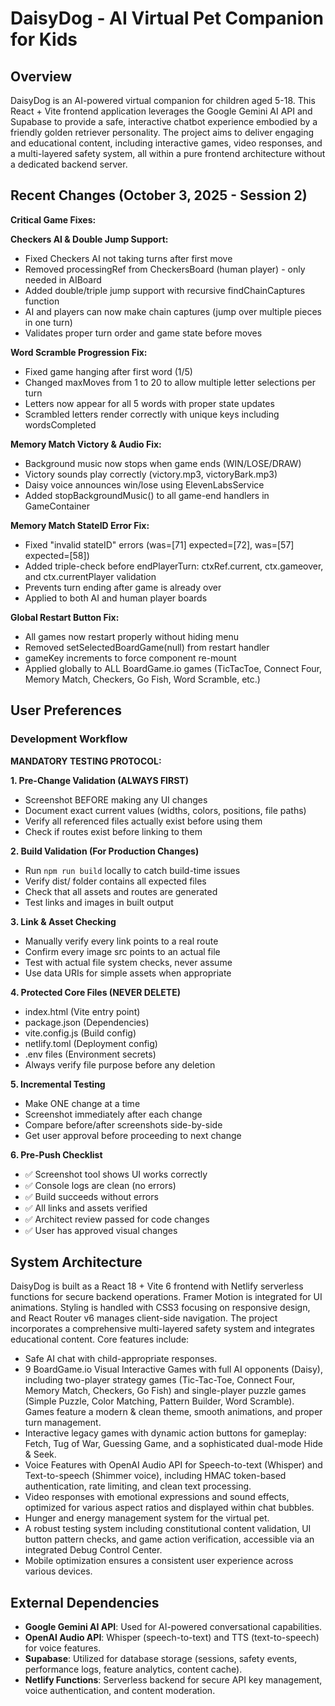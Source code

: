 # DaisyDog - AI Virtual Pet Companion for Kids

## Overview
DaisyDog is an AI-powered virtual companion for children aged 5-18. This React + Vite frontend application leverages the Google Gemini AI API and Supabase to provide a safe, interactive chatbot experience embodied by a friendly golden retriever personality. The project aims to deliver engaging and educational content, including interactive games, video responses, and a multi-layered safety system, all within a pure frontend architecture without a dedicated backend server.

## Recent Changes (October 3, 2025 - Session 2)
**Critical Game Fixes:**

**Checkers AI & Double Jump Support:**
- Fixed Checkers AI not taking turns after first move
- Removed processingRef from CheckersBoard (human player) - only needed in AIBoard
- Added double/triple jump support with recursive findChainCaptures function
- AI and players can now make chain captures (jump over multiple pieces in one turn)
- Validates proper turn order and game state before moves

**Word Scramble Progression Fix:**
- Fixed game hanging after first word (1/5)
- Changed maxMoves from 1 to 20 to allow multiple letter selections per turn
- Letters now appear for all 5 words with proper state updates
- Scrambled letters render correctly with unique keys including wordsCompleted

**Memory Match Victory & Audio Fix:**
- Background music now stops when game ends (WIN/LOSE/DRAW)
- Victory sounds play correctly (victory.mp3, victoryBark.mp3)
- Daisy voice announces win/lose using ElevenLabsService
- Added stopBackgroundMusic() to all game-end handlers in GameContainer

**Memory Match StateID Error Fix:**
- Fixed "invalid stateID" errors (was=[71] expected=[72], was=[57] expected=[58])
- Added triple-check before endPlayerTurn: ctxRef.current, ctx.gameover, and ctx.currentPlayer validation
- Prevents turn ending after game is already over
- Applied to both AI and human player boards

**Global Restart Button Fix:**
- All games now restart properly without hiding menu
- Removed setSelectedBoardGame(null) from restart handler
- gameKey increments to force component re-mount
- Applied globally to ALL BoardGame.io games (TicTacToe, Connect Four, Memory Match, Checkers, Go Fish, Word Scramble, etc.)

## User Preferences
### Development Workflow
**MANDATORY TESTING PROTOCOL:**

**1. Pre-Change Validation (ALWAYS FIRST)**
- Screenshot BEFORE making any UI changes
- Document exact current values (widths, colors, positions, file paths)
- Verify all referenced files actually exist before using them
- Check if routes exist before linking to them

**2. Build Validation (For Production Changes)**
- Run `npm run build` locally to catch build-time issues
- Verify dist/ folder contains all expected files
- Check that all assets and routes are generated
- Test links and images in built output

**3. Link & Asset Checking**
- Manually verify every link points to a real route
- Confirm every image src points to an actual file
- Test with actual file system checks, never assume
- Use data URIs for simple assets when appropriate

**4. Protected Core Files (NEVER DELETE)**
- index.html (Vite entry point)
- package.json (Dependencies)
- vite.config.js (Build config)
- netlify.toml (Deployment config)
- .env files (Environment secrets)
- Always verify file purpose before any deletion

**5. Incremental Testing**
- Make ONE change at a time
- Screenshot immediately after each change
- Compare before/after screenshots side-by-side
- Get user approval before proceeding to next change

**6. Pre-Push Checklist**
- ✅ Screenshot tool shows UI works correctly
- ✅ Console logs are clean (no errors)
- ✅ Build succeeds without errors
- ✅ All links and assets verified
- ✅ Architect review passed for code changes
- ✅ User has approved visual changes

## System Architecture
DaisyDog is built as a React 18 + Vite 6 frontend with Netlify serverless functions for secure backend operations. Framer Motion is integrated for UI animations. Styling is handled with CSS3 focusing on responsive design, and React Router v6 manages client-side navigation. The project incorporates a comprehensive multi-layered safety system and integrates educational content. Core features include:
- Safe AI chat with child-appropriate responses.
- 9 BoardGame.io Visual Interactive Games with full AI opponents (Daisy), including two-player strategy games (Tic-Tac-Toe, Connect Four, Memory Match, Checkers, Go Fish) and single-player puzzle games (Simple Puzzle, Color Matching, Pattern Builder, Word Scramble). Games feature a modern & clean theme, smooth animations, and proper turn management.
- Interactive legacy games with dynamic action buttons for gameplay: Fetch, Tug of War, Guessing Game, and a sophisticated dual-mode Hide & Seek.
- Voice Features with OpenAI Audio API for Speech-to-text (Whisper) and Text-to-speech (Shimmer voice), including HMAC token-based authentication, rate limiting, and clean text processing.
- Video responses with emotional expressions and sound effects, optimized for various aspect ratios and displayed within chat bubbles.
- Hunger and energy management system for the virtual pet.
- A robust testing system including constitutional content validation, UI button pattern checks, and game action verification, accessible via an integrated Debug Control Center.
- Mobile optimization ensures a consistent user experience across various devices.

## External Dependencies
- **Google Gemini AI API**: Used for AI-powered conversational capabilities.
- **OpenAI Audio API**: Whisper (speech-to-text) and TTS (text-to-speech) for voice features.
- **Supabase**: Utilized for database storage (sessions, safety events, performance logs, feature analytics, content cache).
- **Netlify Functions**: Serverless backend for secure API key management, voice authentication, and content moderation.